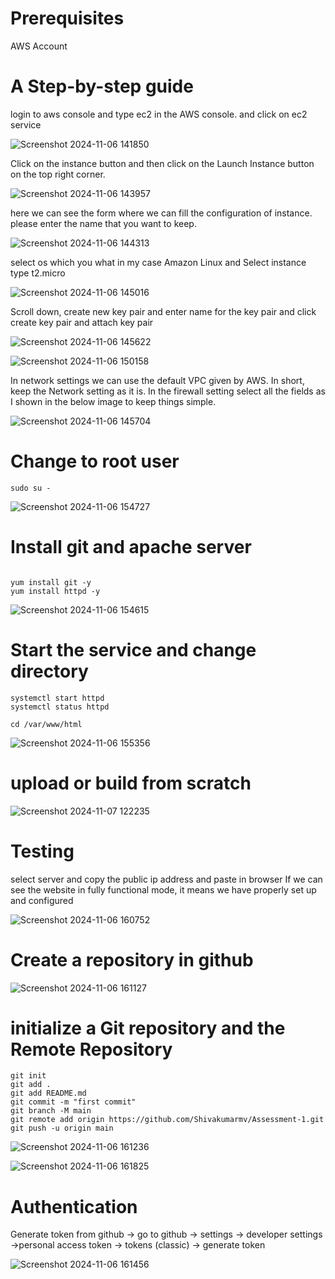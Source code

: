 
# Prerequisites

AWS Account

# A Step-by-step guide

login to aws console and type ec2 in the AWS console. and click on ec2 service 

![Screenshot 2024-11-06 141850](https://github.com/user-attachments/assets/1855ee0c-1ccd-4ced-8136-4d5db34c08eb)


Click on the instance button and then click on the Launch Instance button on the top right corner.

![Screenshot 2024-11-06 143957](https://github.com/user-attachments/assets/a23f679f-0f13-476e-a5ff-e5647517c548)


here we can see the form where we can fill the configuration of instance. please enter the name that you want to keep.

![Screenshot 2024-11-06 144313](https://github.com/user-attachments/assets/a0e70b98-3b7d-4f83-a696-db0d54a47a2d)


select os which you what in my case Amazon Linux and Select instance type t2.micro

![Screenshot 2024-11-06 145016](https://github.com/user-attachments/assets/8965dd1b-0219-4785-bed5-b0d886f69b90)


Scroll down, create new key pair and enter name for the key pair and click create key pair and attach key pair 

![Screenshot 2024-11-06 145622](https://github.com/user-attachments/assets/d10f28e4-d734-48f7-8f7a-c515c3d31f97)

![Screenshot 2024-11-06 150158](https://github.com/user-attachments/assets/5c01d443-52fe-4ed4-8916-cc7bc090ada0)


In network settings we can use the default VPC given by AWS. In short, keep the Network setting as it is. In the firewall setting select all the fields as I shown in the below image to keep things simple.

![Screenshot 2024-11-06 145704](https://github.com/user-attachments/assets/81b688b9-cda7-492d-9e10-e42a7078b364)



# Change to root user

```
sudo su -

```
![Screenshot 2024-11-06 154727](https://github.com/user-attachments/assets/2dbc112e-8103-470d-b036-b82cb6e6adbf)

# Install git and apache server

```

yum install git -y 
yum install httpd -y

```

![Screenshot 2024-11-06 154615](https://github.com/user-attachments/assets/ef3ba15c-3c03-4aca-937e-d7f7afede9eb)


# Start the service and change directory 

```
systemctl start httpd
systemctl status httpd

cd /var/www/html

```
![Screenshot 2024-11-06 155356](https://github.com/user-attachments/assets/77afe8eb-d431-455a-932a-e992b9980613)


# upload or build from scratch


![Screenshot 2024-11-07 122235](https://github.com/user-attachments/assets/7184d5f2-c160-4559-8bed-c1a3b77a6507)


# Testing

select server and copy the public ip address and paste in browser 
If we can see the website in fully functional mode, it means we have properly set up and configured 

![Screenshot 2024-11-06 160752](https://github.com/user-attachments/assets/11f81d7f-24ca-4e0a-8f40-b6d3d4831a1b)

# Create a repository in github

![Screenshot 2024-11-06 161127](https://github.com/user-attachments/assets/9ce0ef8d-073a-460e-ae2f-9d2310a06d78)

# initialize a Git repository and the Remote Repository 

```
git init
git add .
git add README.md
git commit -m "first commit"
git branch -M main
git remote add origin https://github.com/Shivakumarmv/Assessment-1.git
git push -u origin main

```

![Screenshot 2024-11-06 161236](https://github.com/user-attachments/assets/b7b05b6d-90cd-4776-bfaa-04f192e62a20)

![Screenshot 2024-11-06 161825](https://github.com/user-attachments/assets/f713e4dc-ded9-407c-a6c6-8a13c90075e4)



# Authentication

Generate token from github -> go to github -> settings -> developer settings ->personal access token -> tokens (classic) -> generate token

![Screenshot 2024-11-06 161456](https://github.com/user-attachments/assets/b51dc3e4-3fff-4315-9671-83e888c00aee)

